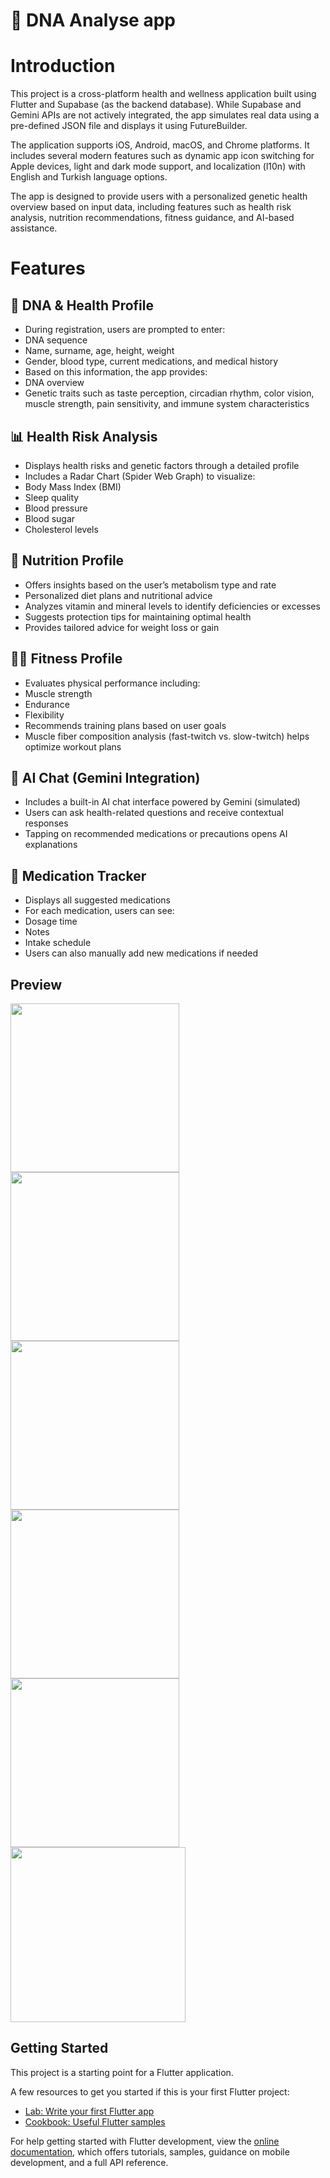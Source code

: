 # 🧬 DNA Analyse app

# Introduction

This project is a cross-platform health and wellness application built using Flutter and Supabase (as the backend database). While Supabase and Gemini APIs are not actively integrated, the app simulates real data using a pre-defined JSON file and displays it using FutureBuilder.

The application supports iOS, Android, macOS, and Chrome platforms. It includes several modern features such as dynamic app icon switching for Apple devices, light and dark mode support, and localization (l10n) with English and Turkish language options.

The app is designed to provide users with a personalized genetic health overview based on input data, including features such as health risk analysis, nutrition recommendations, fitness guidance, and AI-based assistance.

# Features

## 🧬 DNA & Health Profile

- During registration, users are prompted to enter:
- DNA sequence
- Name, surname, age, height, weight
- Gender, blood type, current medications, and medical history
- Based on this information, the app provides:
- DNA overview
- Genetic traits such as taste perception, circadian rhythm, color vision, muscle strength, pain sensitivity, and immune system characteristics

## 📊 Health Risk Analysis

- Displays health risks and genetic factors through a detailed profile
- Includes a Radar Chart (Spider Web Graph) to visualize:
- Body Mass Index (BMI)
- Sleep quality
- Blood pressure
- Blood sugar
- Cholesterol levels

## 🥗 Nutrition Profile

- Offers insights based on the user’s metabolism type and rate
- Personalized diet plans and nutritional advice
- Analyzes vitamin and mineral levels to identify deficiencies or excesses
- Suggests protection tips for maintaining optimal health
- Provides tailored advice for weight loss or gain

## 🏋️‍♂️ Fitness Profile

- Evaluates physical performance including:
- Muscle strength
- Endurance
- Flexibility
- Recommends training plans based on user goals
- Muscle fiber composition analysis (fast-twitch vs. slow-twitch) helps optimize workout plans

## 🤖 AI Chat (Gemini Integration)

- Includes a built-in AI chat interface powered by Gemini (simulated)
- Users can ask health-related questions and receive contextual responses
- Tapping on recommended medications or precautions opens AI explanations

## 💊 Medication Tracker

- Displays all suggested medications
- For each medication, users can see:
- Dosage time
- Notes
- Intake schedule
- Users can also manually add new medications if needed

## Preview

<p>
<img src="assets/Preview/image1.jpeg" width="270"/> <img src="assets/Preview/image2.jpeg" width="270"/>
<img src="assets/Preview/image3.jpeg" width="270"/> <img src="assets/Preview/image4.jpeg" width="270"/>
<img src="assets/Preview/image5.jpeg" width="270"/> <img src="assets/Preview/image6.jpeg" width="280"/>
</p>

## Getting Started

This project is a starting point for a Flutter application.

A few resources to get you started if this is your first Flutter project:

- [Lab: Write your first Flutter app](https://docs.flutter.dev/get-started/codelab)
- [Cookbook: Useful Flutter samples](https://docs.flutter.dev/cookbook)

For help getting started with Flutter development, view the
[online documentation](https://docs.flutter.dev/), which offers tutorials,
samples, guidance on mobile development, and a full API reference.

